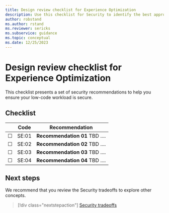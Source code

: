 ```yaml
---
title: Design review checklist for Experience Optimization
description: Use this checklist for Security to identify the best approach for secure, governed, and compliant workloads.
author: robstand
ms.author: rstand
ms.reviewer: sericks
ms.subservice: guidance
ms.topic: conceptual
ms.date: 12/25/2023
---
```


# Design review checklist for Experience Optimization

This checklist presents a set of security recommendations to help you ensure your low-code workload is secure.

## Checklist

|&nbsp;|Code  |Recommendation  |
|-|-|-|
| &#9744; | SE:01  | **Recommendation 01** TBD ....  |
| &#9744; | SE:02 | **Recommendation 02** TBD ....   |
| &#9744; | SE:03 | **Recommendation 03** TBD ....  |
| &#9744; | SE:04 | **Recommendation 04** TBD ....  |


## Next steps

We recommend that you review the Security tradeoffs to explore other concepts.

> [!div class="nextstepaction"]
> [Security tradeoffs](tradeoffs.md)